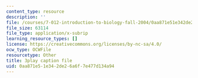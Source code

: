 ```yaml
---
content_type: resource
description: ''
file: /courses/7-012-introduction-to-biology-fall-2004/0aa871e51e342de26a6f7e477d134a94_CovlKXmuWo.srt
file_size: 63114
file_type: application/x-subrip
learning_resource_types: []
license: https://creativecommons.org/licenses/by-nc-sa/4.0/
ocw_type: OCWFile
resourcetype: Other
title: 3play caption file
uid: 0aa871e5-1e34-2de2-6a6f-7e477d134a94
---
```

